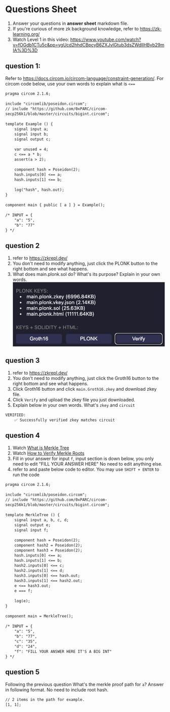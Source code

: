 # Questions Sheet

1. Answer your questions in **answer sheet** markdown file.
2. If you're curious of more zk background knowledge, refer to https://zk-learning.org/
3. Watch Level 1 in this video: https://www.youtube.com/watch?v=fOGdb1CTu5c&pp=ygUcd2hhdCBpcyB6ZXJvIGtub3dsZWdlIHByb29mIA%3D%3D

## question 1: 
Refer to https://docs.circom.io/circom-language/constraint-generation/. For circom code below, use your own words to explain what is `<==`

```
pragma circom 2.1.6;

include "circomlib/poseidon.circom";
// include "https://github.com/0xPARC/circom-secp256k1/blob/master/circuits/bigint.circom";

template Example () {
    signal input a;
    signal input b;
    signal output c;
    
    var unused = 4;
    c <== a * b;
    assert(a > 2);
    
    component hash = Poseidon(2);
    hash.inputs[0] <== a;
    hash.inputs[1] <== b;

    log("hash", hash.out);
}

component main { public [ a ] } = Example();

/* INPUT = {
    "a": "5",
    "b": "77"
} */
```

## question 2
1. refer to https://zkrepl.dev/ 
2. You don't need to modify anything, just click the PLONK button to the right bottom and see what happens.
3. What does main.plonk.sol do? What's its purpose? Explain in your own words.
![alt text](./img/q2.png)

## question 3
1. refer to https://zkrepl.dev/ 
2. You don't need to modify anything, just click the Groth16 button to the right bottom and see what happens.
3. Click Groth16 button and click `main.Groth16.zkey` and download zkey file.
4. Click `Verify` and upload the zkey file you just downloaded.
5. Explain below in your own words. What's `zkey` and `circuit`
```
VERIFIED: 
    ✅ Successfully verified zkey matches circuit
```

## question 4
1. Watch [What is Merkle Tree](https://www.youtube.com/watch?v=3AcQyTs_Es4&t=162s&ab_channel=KeralaBlockchainAcademy)
2. Watch [How to Verify Merkle Roots](https://www.youtube.com/watch?v=2kPFSoknlUU&t=191s&ab_channel=EddMann)
3. Fill in your answer for input `f`, input section is down below, you only need to edit "FILL YOUR ANSWER HERE" No need to edit anything else.
4. refer to and paste below code to editor. You may use `SHIFT + ENTER` to run the code

```
pragma circom 2.1.6;

include "circomlib/poseidon.circom";
// include "https://github.com/0xPARC/circom-secp256k1/blob/master/circuits/bigint.circom";

template MerkleTree () {
    signal input a, b, c, d;
    signal output e;
    signal input f;

    component hash = Poseidon(2);
    component hash2 = Poseidon(2);
    component hash3 = Poseidon(2);
    hash.inputs[0] <== a;
    hash.inputs[1] <== b;
    hash2.inputs[0] <== c;
    hash2.inputs[1] <== d;
    hash3.inputs[0] <== hash.out;
    hash3.inputs[1] <== hash2.out;
    e <== hash3.out;
    e === f;

    log(e);
}

component main = MerkleTree();

/* INPUT = {
    "a": "5",
    "b": "77",
    "c": "35",
    "d": "24",
    "f": "FILL YOUR ANSWER HERE IT'S A BIG INT"
} */
```

## question 5
Following the previous question
What's the merkle proof path for `a`? Answer in following format. No need to include root hash.
```
// 2 items in the path for example.
[1, 1];
```